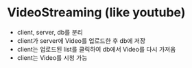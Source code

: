 # VideoStreaming (like youtube) 
 - client, server, db를 분리
 - client가 server에 Video를 업로드한 후 db에 저장
 - client는 업로드된 list를 클릭하여 db에서 Video를 다시 가져옴 
 - client는 Video를 시청 가능 
